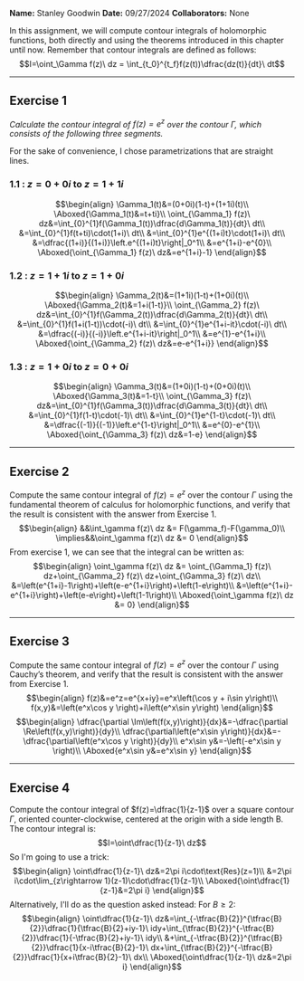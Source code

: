 **Name:** Stanley Goodwin
**Date:** 09/27/2024
**Collaborators:** None

In this assignment, we will compute contour integrals of holomorphic functions, both directly and using the theorems introduced in this chapter until now. Remember that contour integrals are defined as follows:
$$I=\oint_\Gamma f(z)\ dz = \int_{t_0}^{t_f}f(z(t))\dfrac{dz(t)}{dt}\ dt$$

---
## Exercise 1
*Calculate the contour integral of $f(z)=e^z$ over the contour $\Gamma$, which consists of the following three segments.*

For the sake of convenience, I chose parametrizations that are straight lines.
### 1.1 : $z=0+0i$ to $z=1+1i$
$$\begin{align}
\Gamma_1(t)&=(0+0i)(1-t)+(1+1i)(t)\\
\Aboxed{\Gamma_1(t)&=t+ti}\\
\oint_{\Gamma_1} f(z)\ dz&=\int_{0}^{1}f(\Gamma_1(t))\dfrac{d\Gamma_1(t)}{dt}\ dt\\
&=\int_{0}^{1}f(t+ti)\cdot(1+i)\ dt\\
&=\int_{0}^{1}e^{(1+i)t}\cdot(1+i)\ dt\\
&=\dfrac{(1+i)}{(1+i)}\left.e^{(1+i)t}\right|_0^1\\
&=e^{1+i}-e^{0}\\
\Aboxed{\oint_{\Gamma_1} f(z)\ dz&=e^{1+i}-1}
\end{align}$$
### 1.2 : $z=1+1i$ to $z=1+0i$
$$\begin{align}
\Gamma_2(t)&=(1+1i)(1-t)+(1+0i)(t)\\
\Aboxed{\Gamma_2(t)&=1+i(1-t)}\\
\oint_{\Gamma_2} f(z)\ dz&=\int_{0}^{1}f(\Gamma_2(t))\dfrac{d\Gamma_2(t)}{dt}\ dt\\
&=\int_{0}^{1}f(1+i(1-t))\cdot(-i)\ dt\\
&=\int_{0}^{1}e^{1+i-it}\cdot(-i)\ dt\\
&=\dfrac{(-i)}{(-i)}\left.e^{1+i-it}\right|_0^1\\
&=e^{1}-e^{1+i}\\
\Aboxed{\oint_{\Gamma_2} f(z)\ dz&=e-e^{1+i}}
\end{align}$$
### 1.3 : $z=1+0i$ to $z=0+0i$
$$\begin{align}
\Gamma_3(t)&=(1+0i)(1-t)+(0+0i)(t)\\
\Aboxed{\Gamma_3(t)&=1-t}\\
\oint_{\Gamma_3} f(z)\ dz&=\int_{0}^{1}f(\Gamma_3(t))\dfrac{d\Gamma_3(t)}{dt}\ dt\\
&=\int_{0}^{1}f(1-t)\cdot(-1)\ dt\\
&=\int_{0}^{1}e^{1-t}\cdot(-1)\ dt\\
&=\dfrac{(-1)}{(-1)}\left.e^{1-t}\right|_0^1\\
&=e^{0}-e^{1}\\
\Aboxed{\oint_{\Gamma_3} f(z)\ dz&=1-e}
\end{align}$$

---
## Exercise 2
Compute the same contour integral of $f(z)=e^z$ over the contour $\Gamma$ using the fundamental theorem of calculus for holomorphic functions, and verify that the result is consistent with the answer from Exercise 1.
$$\begin{align}
&&\int_\gamma f(z)\ dz &= F(\gamma_f)-F(\gamma_0)\\
\implies&&\oint_\gamma f(z)\ dz &= 0
\end{align}$$
From exercise 1, we can see that the integral can be written as:
$$\begin{align}
\oint_\gamma f(z)\ dz &= \oint_{\Gamma_1} f(z)\ dz+\oint_{\Gamma_2} f(z)\ dz+\oint_{\Gamma_3} f(z)\ dz\\
&=\left(e^{1+i}-1\right)+\left(e-e^{1+i}\right)+\left(1-e\right)\\
&=\left(e^{1+i}-e^{1+i}\right)+\left(e-e\right)+\left(1-1\right)\\
\Aboxed{\oint_\gamma f(z)\ dz &= 0}
\end{align}$$

---
## Exercise 3
Compute the same contour integral of $f(z)=e^z$ over the contour $\Gamma$ using Cauchy’s theorem, and verify that the result is consistent with the answer from Exercise 1.
$$\begin{align}
f(z)&=e^z=e^{x+iy}=e^x\left(\cos y + i\sin y\right)\\
f(x,y)&=\left(e^x\cos y \right)+i\left(e^x\sin y\right)
\end{align}$$
$$\begin{align}
\dfrac{\partial \Im\left(f(x,y)\right)}{dx}&=-\dfrac{\partial \Re\left(f(x,y)\right)}{dy}\\
\dfrac{\partial\left(e^x\sin y\right)}{dx}&=-\dfrac{\partial\left(e^x\cos y \right)}{dy}\\
e^x\sin y&=-\left(-e^x\sin y \right)\\
\Aboxed{e^x\sin y&=e^x\sin y}
\end{align}$$

---
## Exercise 4
Compute the contour integral of $f(z)=\dfrac{1}{z-1}$ over a square contour $\Gamma$, oriented counter-clockwise, centered at the origin with a side length B. The contour integral is:
$$I=\oint\dfrac{1}{z-1}\ dz$$
So I'm going to use a trick:
$$\begin{align}
\oint\dfrac{1}{z-1}\ dz&=2\pi i\cdot\text{Res}(z=1)\\
&=2\pi i\cdot\lim_{z\rightarrow 1}(z-1)\cdot\dfrac{1}{z-1}\\
\Aboxed{\oint\dfrac{1}{z-1}&=2\pi i}
\end{align}$$
Alternatively, I'll do as the question asked instead:
For $B\ge2$:
$$\begin{align}
\oint\dfrac{1}{z-1}\ dz&=\int_{-\tfrac{B}{2}}^{\tfrac{B}{2}}\dfrac{1}{\tfrac{B}{2}+iy-1}\ idy+\int_{\tfrac{B}{2}}^{-\tfrac{B}{2}}\dfrac{1}{-\tfrac{B}{2}+iy-1}\ idy\\
&+\int_{-\tfrac{B}{2}}^{\tfrac{B}{2}}\dfrac{1}{x-i\tfrac{B}{2}-1}\ dx+\int_{\tfrac{B}{2}}^{-\tfrac{B}{2}}\dfrac{1}{x+i\tfrac{B}{2}-1}\ dx\\
\Aboxed{\oint\dfrac{1}{z-1}\ dz&=2\pi i}
\end{align}$$
